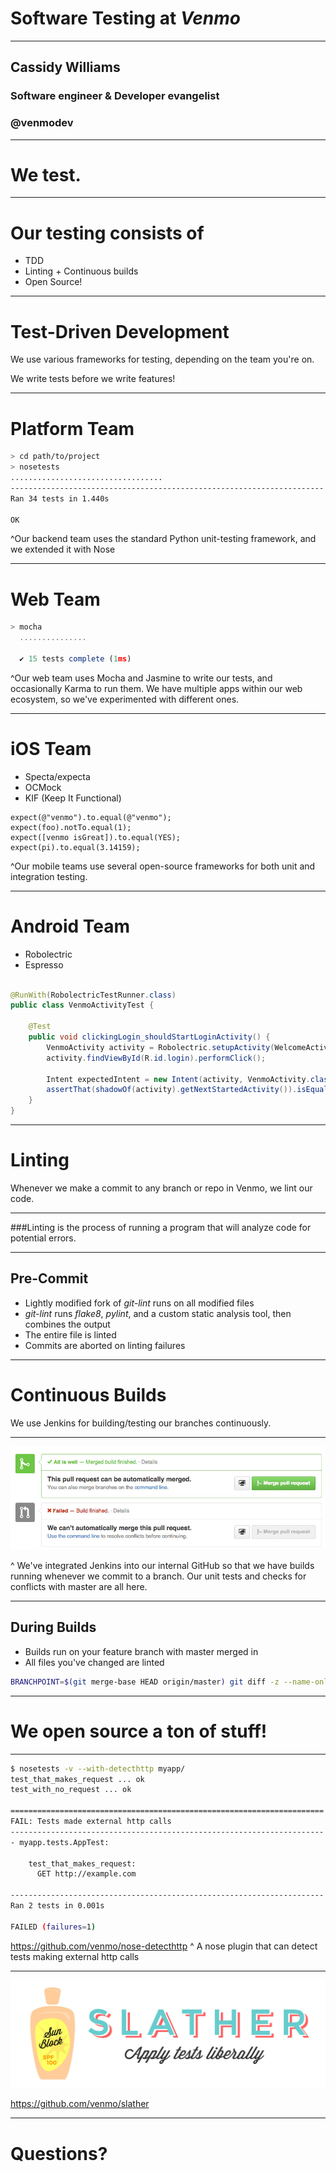 # Software Testing at *Venmo*

---

## Cassidy Williams
### Software engineer & Developer evangelist
### @venmodev

---

# We test.

---

# Our testing consists of
 - TDD
 - Linting + Continuous builds
 - Open Source!

---

# Test-Driven Development

We use various frameworks for testing, depending on the team you're on.

We write tests before we write features!

---

# Platform Team

```bash
> cd path/to/project
> nosetests
..................................
----------------------------------------------------------------------
Ran 34 tests in 1.440s

OK
```

^Our backend team uses the standard Python unit-testing framework, and we extended it with Nose

---

# Web Team

```js
> mocha
  ...............

  ✔ 15 tests complete (1ms)
```

^Our web team uses Mocha and Jasmine to write our tests, and occasionally Karma to run them. We have multiple apps within our web ecosystem, so we've experimented with different ones.

---

# iOS Team

 - Specta/expecta
 - OCMock
 - KIF (Keep It Functional)

```objc
expect(@"venmo").to.equal(@"venmo");
expect(foo).notTo.equal(1);
expect([venmo isGreat]).to.equal(YES);
expect(pi).to.equal(3.14159);

```

^Our mobile teams use several open-source frameworks for both unit and integration testing.

---

# Android Team

 - Robolectric
 - Espresso

```java

@RunWith(RobolectricTestRunner.class)
public class VenmoActivityTest {

    @Test
    public void clickingLogin_shouldStartLoginActivity() {
        VenmoActivity activity = Robolectric.setupActivity(WelcomeActivity.class);
        activity.findViewById(R.id.login).performClick();

        Intent expectedIntent = new Intent(activity, VenmoActivity.class);
        assertThat(shadowOf(activity).getNextStartedActivity()).isEqualTo(expectedIntent);
    }
}
```

---

# Linting

Whenever we make a commit to any branch or repo in Venmo, we lint our code.

---

###Linting is the process of running a program that will analyze code for potential errors.

---

## Pre-Commit

 - Lightly modified fork of *git-lint* runs on all modified files
 - *git-lint* runs *flake8*, *pylint*, and a custom static analysis tool, then combines the output
 - The entire file is linted
 - Commits are aborted on linting failures

---

# Continuous Builds

We use Jenkins for building/testing our branches continuously.

---

![inline](jenkins.jpg)

^ We've integrated Jenkins into our internal GitHub so that we have builds running whenever we commit to a branch. Our unit tests and checks for conflicts with master are all here.

---

## During Builds
 - Builds run on your feature branch with master merged in
 - All files you've changed are linted

 ```bash
 BRANCHPOINT=$(git merge-base HEAD origin/master) git diff -z --name-only --diff-filter='ACMRTUXB' "$BRANCHPOINT" | xargs -0 ls -dp | grep -v '/$' | xargs "$GITROOT/lint"
 ```

---

# We open source a ton of stuff!

---

```bash
$ nosetests -v --with-detecthttp myapp/
test_that_makes_request ... ok
test_with_no_request ... ok

======================================================================
FAIL: Tests made external http calls
----------------------------------------------------------------------
- myapp.tests.AppTest:

    test_that_makes_request:
      GET http://example.com

----------------------------------------------------------------------
Ran 2 tests in 0.001s

FAILED (failures=1)
```

https://github.com/venmo/nose-detecthttp
^ A nose plugin that can detect tests making external http calls

---

![inline](slather.jpg)

https://github.com/venmo/slather

---

# Questions?
